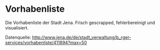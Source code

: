 # Vorhabenliste

Die Vorhabenliste der Stadt Jena. Frisch gescrapped, fehlerbereinigt und visualisiert.

Datenquelle: http://www.jena.de/de/stadt_verwaltung/b_rger-services/vorhabenliste/411894?max=50

